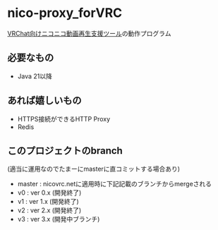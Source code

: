# nico-proxy_forVRC
[VRChat向けニコニコ動画再生支援ツール](https://nicovrc.net/)の動作プログラム
## 必要なもの
- Java 21以降
## あれば嬉しいもの
- HTTPS接続ができるHTTP Proxy
- Redis

## このプロジェクトのbranch
(適当に運用なのでたまーにmasterに直コミットする場合あり)
- master : nicovrc.netに適用時に下記記載のブランチからmergeされる
- v0     : ver 0.x (開発終了)
- v1     : ver 1.x (開発終了)
- v2     : ver 2.x (開発終了)
- v3     : ver 3.x (開発中ブランチ)
